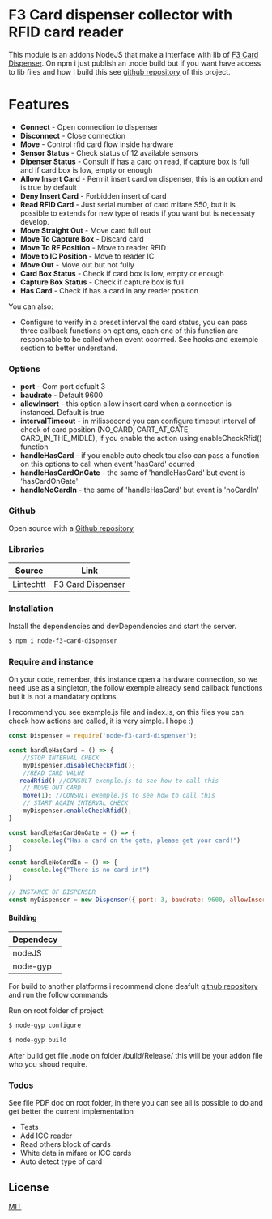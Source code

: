 # F3 Card dispenser collector with RFID card reader


This module is an addons NodeJS that make a interface with lib of [F3 Card Dispenser].
 On npm i just publish an .node build but if you want have access to lib files and how i build this see [github repository] of this project.

# Features

  - **Connect**  - Open connection to dispenser
  - **Disconnect** - Close connection
  - **Move** - Control rfid card flow inside hardware
  - **Sensor Status** - Check status of 12 available sensors
  - **Dipenser Status** - Consult if has a card on read, if capture box is full and if card box is low, empty or enough
  - **Allow Insert Card** - Permit insert card on dispenser, this is an option and is true by default
  - **Deny Insert Card** - Forbidden insert of card
  - **Read RFID Card** - Just serial number of card mifare S50, but it is possible to extends for new type of reads if you want but is necessaty develop.
  - **Move Straight Out** - Move card full out
  - **Move To Capture Box** - Discard card
  - **Move To RF Position** - Move to reader RFID
  - **Move to IC Position** - Move to reader IC
  - **Move Out** - Move out but not fully
  - **Card Box Status** - Check if card box is low, empty or enough
  - **Capture Box Status** - Check if capture box is full
  - **Has Card** - Check if has a card in any reader position


You can also:
  - Configure to verify in a preset interval the card status, you can pass three callback functions on options, each one of this function are responsable to be called when event ocorrred. See hooks and exemple section to better understand.

### Options

- **port**  - Com port defualt 3
- **baudrate** - Default 9600
- **allowInsert** - this option allow insert card when a connection is instanced. Default is true
- **intervalTimeout** - in milissecond you can configure timeout interval of check of card position (NO_CARD, CART_AT_GATE, CARD_IN_THE_MIDLE), if you enable the action using enableCheckRfid() function
- **handleHasCard** - if you enable auto check tou also can pass a function on this options to call when event 'hasCard' ocurred
- **handleHasCardOnGate** - the same of 'handleHasCard' but event is 'hasCardOnGate'
- **handleNoCardIn** - the same of 'handleHasCard' but event is 'noCardIn'

### Github
Open source with a [Github repository]

### Libraries

| Source | Link |
| ------ | ------ |
| Lintechtt | [F3 Card Dispenser] |

### Installation

Install the dependencies and devDependencies and start the server.

```sh
$ npm i node-f3-card-dispenser
```

### Require and instance

On your code, remenber, this instance open a hardware connection, so we need use as a singleton, the follow exemple already send callback functions but it is not a mandatary options.

I recommend you see exemple.js file and index.js, on this files you can check how actions are called, it is very simple. I hope :)

```javascript
const Dispenser = require('node-f3-card-dispenser');

const handleHasCard = () => {
    //STOP INTERVAL CHECK
    myDispenser.disableCheckRfid();
    //READ CARD VALUE
   readRfid() //CONSULT exemple.js to see how to call this
    // MOVE OUT CARD
    move(1); //CONSULT exemple.js to see how to call this
    // START AGAIN INTERVAL CHECK
    myDispenser.enableCheckRfid();
}

const handleHasCardOnGate = () => {
    console.log("Has a card on the gate, please get your card!")
}

const handleNoCardIn = () => {
    console.log("There is no card in!")
}

// INSTANCE OF DISPENSER
const myDispenser = new Dispenser({ port: 3, baudrate: 9600, allowInsert: true, intervalTimeout: 1000, handleHasCard, handleHasCardOnGate, handleNoCardIn });
```

#### Building

| Dependecy  |
| ------  |
| nodeJS |
| node-gyp |

For build to another platforms i recommend clone deafult [github repository] and run the follow commands

Run on root folder of project:
```sh
$ node-gyp configure

$ node-gyp build
```

After build get file .node on folder /build/Release/ this will be your addon file who you shoud require.

### Todos

See file PDF doc on root folder, in there you can see all is possible to do and get better the current implementation

 - Tests
 - Add ICC reader
 - Read others block of cards
 - White data in mifare or ICC cards
 - Auto detect type of card

License
----

[MIT](https://choosealicense.com/licenses/mit/)

   [node.js]: <http://nodejs.org>
   [Github repository]: <https://github.com/Leandro1992/node-f3-card-dispenser>
   [F3 Card Dispenser]: <https://www.lintechtt.com/product/rfid-card-dispenser/>
